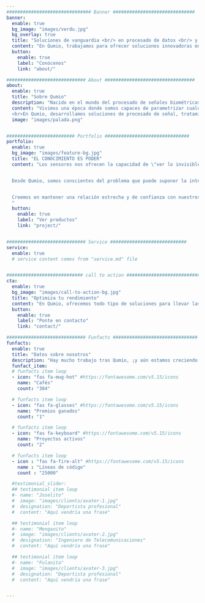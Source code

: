 ```yaml
---
############################### Banner ##############################
banner:
  enable: true
  bg_image: "images/verdu.jpg"
  bg_overlay: true
  title: "Soluciones de vanguardia <br/> en procesado de datos <br/> y data science"
  content: "En Qumio, trabajamos para ofrecer soluciones innovadoras en los ámbitos del procesado de señal y ciencia de datos a a nuestros clientes"
  button:
    enable: true
    label: "Conócenos"
    link: "about/"

############################# About #################################
about:
  enable: true
  title: "Sobre Qumio"
  description: "Nacido en el mundo del procesado de señales biométricas y biomecánicas, Qumio se creó con una meta clara: poner al alcance de cualquier persona ténicas avanzadas de tratamiento de la información, con el fin de sacar el máximo partido a los datos disponibles"
  content: "Vivimos una época donde somos capaces de parametrizar cualquier fenómeno por medio de datos: existe una infinidad de sensores diferentes para recolectar información con resoluciones antes inimaginables. Sin embargo, trabajar con estas enormes cantidades de datos es una tarea compleja 
  <br>En Qumio, desarrollamos soluciones de procesado de señal, tratamiento de datos y data science para, a partir de datos en bruto difícilmente interpretables por un particular, obtener la información clave que ayudará a la optimización de la actividad analizada"
  image: "images/palada.png"


######################### Portfolio ###############################
portfolio:
  enable: true
  bg_image: "images/feature-bg.jpg"
  title: "EL CONOCIMIENTO ES PODER"
  content: "Los sensores nos ofrecen la capacidad de \"ver lo invisible\": mediante un procesado de datos acecuado y análisis de tendencias, es posible adquirir información valiosa que de otro modo pasaría completamente desapercibida.


  Desde Qumio, somos conscientes del problema que puede suponer la interpretación de los datos en bruto adquiridos y su transformación en parámetros cuantificables que se puedan aplicar en el día a día. Es por ello que ofrecemos soluciones a la vanguardia que ayuda a nuestros clientes a obtener los resultados cualitativos y cuantitativos que se requieren para analizar la actividad deseada.


  Creemos en mantener una relación estrecha y de confianza con nuestros clientes para poder adaptar por completo el procesado y adquisición de datos a las necesidades específicas de cada uno.
  "
  button:
    enable: true
    label: "Ver productos"
    link: "project/"


############################# Service ############################
service:
  enable: true
  # service content comes from "service.md" file


############################ call to action ###########################
cta:
  enable: true
  bg_image: "images/call-to-action-bg.jpg"
  title: "Optimiza tu rendimiento"
  content: "En Qumio, ofrecemos todo tipo de soluciones para llevar las últimas tecnología a diferentes ámbitos, partiendo de la implantación de redes de sensores hasta el procesado de datos y presentación de informes cuantitativos<br><br>Si estás interesado en nuestros servicios o tienes cualquier pregunta sobre ellos, ¡no dudes en ponerte en contacto con nosotros!"
  button:
    enable: true
    label: "Ponte en contacto"
    link: "contact/"

############################# Funfacts ###############################
funfacts:
  enable: true
  title: "Datos sobre nosotros"
  description: "Hay mucho trabajo tras Qumio, ¡y aún estamos creciendo!"
  funfact_item:
  # funfacts item loop
  - icon: "fas fa-mug-hot" #https://fontawesome.com/v5.15/icons
    name: "Cafés"
    count: "384"

  # funfacts item loop
  - icon: "fas fa-glasses" #https://fontawesome.com/v5.15/icons
    name: "Premios ganados"
    count: "1"

  # funfacts item loop
  - icon: "fas fa-keyboard" #https://fontawesome.com/v5.15/icons
    name: "Proyectos activos"
    count: "2"

  # funfacts item loop
  - icon : "fas fa-fire-alt" #https://fontawesome.com/v5.15/icons
    name : "Líneas de código"
    count : "25000"

  #testimonial_slider:
  ## testimonial item loop
  #- name: "Joselito"
  #  image: "images/clients/avater-1.jpg"
  #  designation: "Deportista profesional"
  #  content: "Aquí vendría una frase"

  ## testimonial item loop
  #- name: "Menganito"
  #  image: "images/clients/avater-2.jpg"
  #  designation: "Ingeniero de Telecomunicaciones"
  #  content: "Aquí vendría una frase"

  ## testimonial item loop
  #- name: "Fulanita"
  #  image: "images/clients/avater-3.jpg"
  #  designation: "Deportista profesional"
  #  content: "Aquí vendría una frase"


---
```

